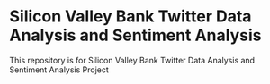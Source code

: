 # Silicon Valley Bank Twitter Data Analysis and Sentiment Analysis
This repository is for Silicon Valley Bank Twitter Data Analysis and Sentiment Analysis Project
